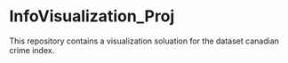 # InfoVisualization_Proj
This repository contains a visualization soluation for the dataset canadian crime index.
